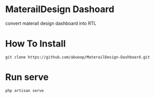 # MaterailDesign Dashoard
convert materail design dashboard into RTL

# How To Install
```
git clone https://github.com/abuoop/MaterailDesign-Dashboard.git

```
# Run serve 
```
php artisan serve
```

